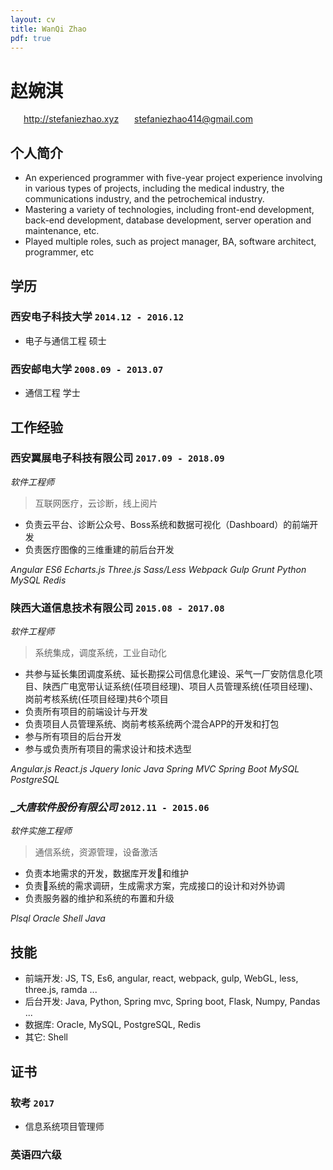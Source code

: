 ```yaml
---
layout: cv
title: WanQi Zhao
pdf: true
---
```

# 赵婉淇

<div id="webaddress">
<i class="fi-home" style="margin-left:1em"></i>
<a href="http://stefaniezhao.xyz" style="margin-left:0.5em">http://stefaniezhao.xyz</a>
<i class="fi-mail" style="margin-left:1em"></i>
<a href="stefaniezhao414@gmail.com" style="margin-left:0.5em">stefaniezhao414@gmail.com</a>
</div>

## 个人简介
- An experienced programmer with five-year project experience involving in various types of projects, including the medical industry, the communications industry, and the petrochemical industry.
- Mastering a variety of technologies, including front-end development, back-end development, database development, server operation and maintenance, etc.
- Played multiple roles, such as project manager, BA, software architect, programmer, etc

## 学历

### __西安电子科技大学__ `2014.12 - 2016.12`

- 电子与通信工程 硕士

### __西安邮电大学__ `2008.09 - 2013.07`

- 通信工程 学士


## 工作经验

### __西安翼展电子科技有限公司__  `2017.09 - 2018.09`
_软件工程师_<br>
> 互联网医疗，云诊断，线上阅片
-   负责云平台、诊断公众号、Boss系统和数据可视化（Dashboard）的前端开发
-   负责医疗图像的三维重建的前后台开发

_Angular ES6 Echarts.js Three.js Sass/Less Webpack Gulp Grunt Python MySQL Redis_
### __陕西大道信息技术有限公司__ `2015.08 - 2017.08`
_软件工程师_<br>
> 系统集成，调度系统，工业自动化
-   共参与延长集团调度系统、延长勘探公司信息化建设、采气一厂安防信息化项目、陕西广电宽带认证系统(任项目经理)、项目人员管理系统(任项目经理)、岗前考核系统(任项目经理)共6个项目
-   负责所有项目的前端设计与开发
-   负责项目人员管理系统、岗前考核系统两个混合APP的开发和打包
-   参与所有项目的后台开发
-   参与或负责所有项目的需求设计和技术选型

_Angular.js React.js Jquery Ionic Java Spring MVC Spring Boot MySQL PostgreSQL_
### __大唐软件股份有限公司_ `2012.11 - 2015.06`
_软件实施工程师_<br>
> 通信系统，资源管理，设备激活
- 负责本地需求的开发，数据库开发和维护
- 负责系统的需求调研，生成需求方案，完成接口的设计和对外协调
- 负责服务器的维护和系统的布置和升级

_Plsql Oracle Shell Java_



## 技能

-   前端开发: JS, TS, Es6, angular, react, webpack, gulp, WebGL, less, three.js, ramda ...
-   后台开发: Java, Python, Spring mvc, Spring boot, Flask, Numpy, Pandas ...
-   数据库: Oracle, MySQL, PostgreSQL, Redis
-   其它: Shell

## 证书

### __软考__   `2017`

- 信息系统项目管理师

### 英语四六级




